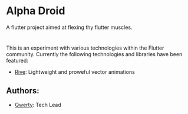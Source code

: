 # Alpha Droid
A flutter project aimed at flexing thy flutter muscles.

#
This is an experiment with various technologies within the Flutter community.
Currently the following technologies and libraries have been featured:
  - [Rive](https://rive.app/): Lightweight and proweful vector animations

## Authors:
- [Qwerty](mailto:murimi@qwerty.co.ke): Tech Lead
